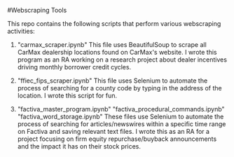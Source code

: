 #Webscraping Tools

This repo contains the following scripts that perform various webscraping activities:


1. "carmax_scraper.ipynb"
    This file uses BeautifulSoup to scrape all CarMax dealership locations found on CarMax's website. I wrote this program as an RA working on a research project about dealer incentives driving monthly borrower credit cycles.
    
2. "ffiec_fips_scraper.ipynb"
    This file uses Selenium to automate the process of searching for a county code by typing in the address of the location. I wrote this script for fun.

3. "factiva_master_program.ipynb"
   "factiva_procedural_commands.ipynb"
   "factiva_word_storage.ipynb"
   These files use Selenium to automate the process of searching for articles/newswires within a specific time range on Factiva and saving relevant text files. I wrote this as an RA for a project focusing on firm equity repurchase/buyback announcements and the impact it has on their stock prices.
 
